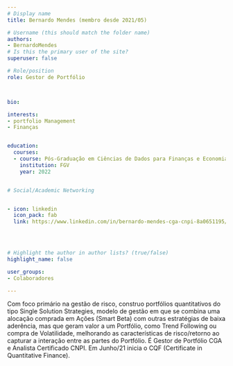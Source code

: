```yaml
---
# Display name
title: Bernardo Mendes (membro desde 2021/05)

# Username (this should match the folder name)
authors:
- BernardoMendes
# Is this the primary user of the site?
superuser: false

# Role/position
role: Gestor de Portfólio



bio:

interests:
- portfolio Management
- Finanças


education:
  courses:
  - course: Pós-Graduação em Ciências de Dados para Finanças e Economia
    institution: FGV
    year: 2022


# Social/Academic Networking


- icon: linkedin
  icon_pack: fab
  link: https://www.linkedin.com/in/bernardo-mendes-cga-cnpi-8a0651195/



  
# Highlight the author in author lists? (true/false)
highlight_name: false

user_groups:
- Colaboradores

---
```


Com foco primário na gestão de risco, construo portfólios quantitativos do tipo Single Solution Strategies, modelo de gestão em que se combina uma alocação comprada em Ações (Smart Beta) com outras estratégias de baixa aderência, mas que geram valor a um Portfólio, como Trend Following ou compra de Volatilidade, melhorando as características de risco/retorno ao capturar a interação entre as partes do Portfólio. É Gestor de Portfólio CGA e Analista Certificado CNPI. Em Junho/21 inicia o CQF (Certificate in Quantitative Finance).
